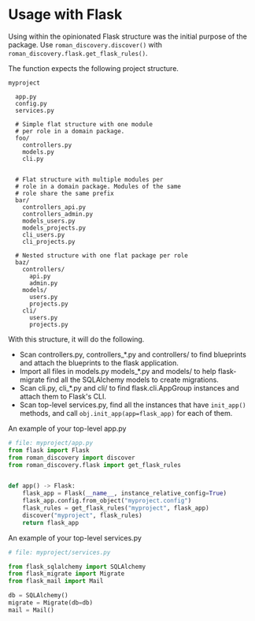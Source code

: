 # Usage with Flask

Using within the opinionated Flask structure was the initial purpose of the package. Use `roman_discovery.discover()` with
`roman_discovery.flask.get_flask_rules()`.

The function expects the following project structure.

```
myproject

  app.py
  config.py
  services.py

  # Simple flat structure with one module
  # per role in a domain package.
  foo/
    controllers.py
    models.py
    cli.py


  # Flat structure with multiple modules per
  # role in a domain package. Modules of the same
  # role share the same prefix
  bar/
    controllers_api.py
    controllers_admin.py
    models_users.py
    models_projects.py
    cli_users.py
    cli_projects.py

  # Nested structure with one flat package per role
  baz/
    controllers/
      api.py
      admin.py
    models/
      users.py
      projects.py
    cli/
      users.py
      projects.py
```

With this structure, it will do the following.

- Scan controllers.py, controllers_*.py and controllers/ to find blueprints and attach the blueprints to the flask application.
- Import all files in models.py models_*.py and models/ to help flask-migrate find all the SQLAlchemy models to create migrations.
- Scan cli.py, cli_*.py and cli/ to find flask.cli.AppGroup instances and attach them to Flask's CLI.
- Scan top-level services.py, find all the instances that have `init_app()` methods, and call `obj.init_app(app=flask_app)` for each of them.

An example of your top-level app.py

```python
# file: myproject/app.py
from flask import Flask
from roman_discovery import discover
from roman_discovery.flask import get_flask_rules


def app() -> Flask:
    flask_app = Flask(__name__, instance_relative_config=True)
    flask_app.config.from_object("myproject.config")
    flask_rules = get_flask_rules("myproject", flask_app)
    discover("myproject", flask_rules)
    return flask_app
```

An example of your top-level services.py

```python
# file: myproject/services.py

from flask_sqlalchemy import SQLAlchemy
from flask_migrate import Migrate
from flask_mail import Mail

db = SQLAlchemy()
migrate = Migrate(db=db)
mail = Mail()
```

